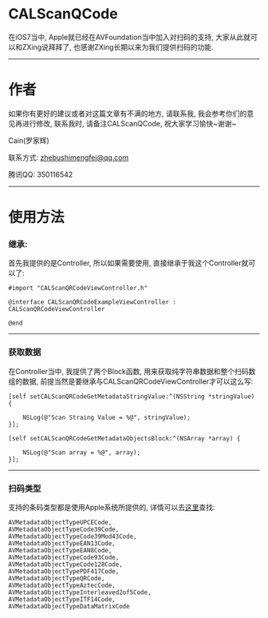 # CALScanQCode

在iOS7当中, Apple就已经在AVFoundation当中加入对扫码的支持, 大家从此就可以和ZXing说拜拜了, 也感谢ZXing长期以来为我们提供扫码的功能.

---

# 作者

如果你有更好的建议或者对这篇文章有不满的地方, 请联系我, 我会参考你们的意见再进行修改, 联系我时, 请备注CALScanQCode, 祝大家学习愉快~谢谢~



Cain(罗家辉)

联系方式: zhebushimengfei@qq.com

腾讯QQ: 350116542


---

# 使用方法

### 继承:



首先我提供的是Controller, 所以如果需要使用, 直接继承于我这个Controller就可以了:

    #import "CALScanQRCodeViewController.h"
    
    @interface CALScanQRCodeExampleViewController : CALScanQRCodeViewController
    
    @end





---

### 获取数据

在Controller当中, 我提供了两个Block函数, 用来获取纯字符串数据和整个扫码数组的数据, 前提当然是要继承与CALScanQRCodeViewController才可以这么写:

    [self setCALScanQRCodeGetMetadataStringValue:^(NSString *stringValue) {
            
    	NSLog(@"Scan Straing Value = %@", stringValue);
    }];
        
    [self setCALScanQRCodeGetMetadataObjectsBlock:^(NSArray *array) {
           
    	NSLog(@"Scan array = %@", array);
    }];



---

### 扫码类型

支持的条码类型都是使用Apple系统所提供的, 详情可以去[这里](https://developer.apple.com/library/ios/documentation/AVFoundation/Reference/AVMetadataMachineReadableCodeObject_Class/index.html#//apple_ref/doc/constant_group/Machine_Readable_Object_Types)查找:

    AVMetadataObjectTypeUPCECode,
    AVMetadataObjectTypeCode39Code,                                                   
    AVMetadataObjectTypeCode39Mod43Code,
    AVMetadataObjectTypeEAN13Code,
    AVMetadataObjectTypeEAN8Code,
    AVMetadataObjectTypeCode93Code,
    AVMetadataObjectTypeCode128Code,
    AVMetadataObjectTypePDF417Code,
    AVMetadataObjectTypeQRCode,
    AVMetadataObjectTypeAztecCode,
    AVMetadataObjectTypeInterleaved2of5Code,
    AVMetadataObjectTypeITF14Code,
    AVMetadataObjectTypeDataMatrixCode


